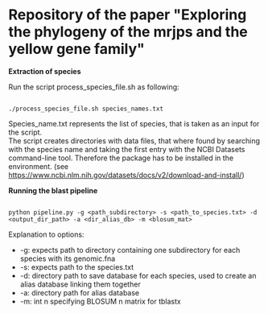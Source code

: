 # Repository of the paper "Exploring the phylogeny of the mrjps and the yellow gene family"

**Extraction of species**

Run the script process_species_file.sh as following: 

```shell

./process_species_file.sh species_names.txt

```
  
Species_name.txt represents the list of species, that is taken as an input for the script.   
The script creates directories with data files, that where found by searching with the species name and taking the first entry with the NCBI Datasets command-line tool. Therefore the package has to be installed in the environment. (see https://www.ncbi.nlm.nih.gov/datasets/docs/v2/download-and-install/)



**Running the blast pipeline**

```shell

python pipeline.py -g <path_subdirectory> -s <path_to_species.txt> -d <output_dir_path> -a <dir_alias_db> -m <blosum_mat>

```
Explanation to options: 
- -g: expects path to directory containing one subdirectory for each species with its genomic.fna  
- -s: expects path to the species.txt  
- -d: directory path to save database for each species, used to create an alias database linking them together  
- -a: directory path for alias database  
- -m: int n specifying BLOSUM n matrix for tblastx  
